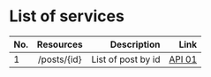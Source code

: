 # List of services


| No.     | Resources           | Description        |    Link   |
| ------- |:-------------------:| ------------------:| ---------:|
| 1       | /posts/{id}         | List of post by id | [API 01](api.md)|
